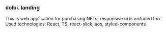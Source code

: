 ### dolbi. landing

This is web application for purchasing NFTs, responsive ui is included too. Used technologies: React, TS, react-slick, aos, styled-components
